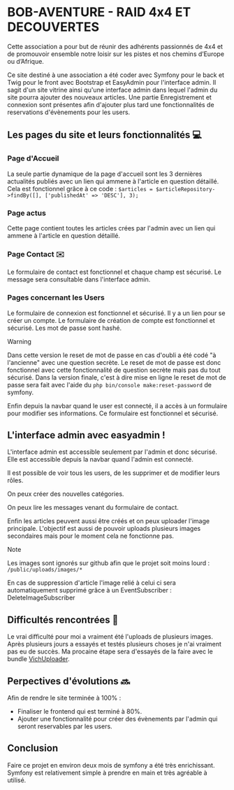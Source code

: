 # BOB-AVENTURE - RAID 4x4 ET DECOUVERTES
Cette association a pour but de réunir des adhérents passionnés de 4x4 et de promouvoir ensemble notre loisir sur les pistes et nos chemins d’Europe ou d’Afrique.

Ce site destiné à une association a été coder avec Symfony pour le back et Twig pour le front avec Bootstrap et EasyAdmin pour l'interface admin.
Il sagit d'un site vitrine ainsi qu'une interface admin dans lequel l'admin du site pourra ajouter des nouveaux articles.
Une partie Enregistrement et connexion sont présentes afin d'ajouter plus tard une fonctionnalités de reservations d'évènements pour les users.


## Les pages du site et leurs fonctionnalités 💻

### Page d'Accueil
<!-- ![alt text](profil.PNG) -->
La seule partie dynamique de la page d'accueil sont les 3 dernières actualités publiés avec un lien qui ammene à l'article en question détaillé.
Cela est fonctionnel grâce à ce code :
```$articles = $articleRepository->findBy([], ['publishedAt' => 'DESC'], 3);```
<!-- ![alt text](profil.PNG) -->

### Page actus
<!-- ![alt text](profil.PNG) -->
Cette page contient toutes les articles crées par l'admin avec un lien qui ammene à l'article en question détaillé.

### Page Contact ✉️
<!-- ![alt text](profil.PNG) -->
Le formulaire de contact est fonctionnel et chaque champ est sécurisé.
Le message sera consultable dans l'interface admin.

### Pages concernant les Users
Le formulaire de connexion est fonctionnel et sécurisé. Il y a un lien pour se créer un compte.
Le formulaire de création de compte est fonctionnel et sécurisé. Les mot de passe sont hashé.
> [!WARNING]
> Dans cette version le reset de mot de passe en cas d'oubli a été codé "à l'ancienne" avec une question secrète.
> Le reset de mot de passe est donc fonctionnel avec cette fonctionnalité de question secrète mais pas du tout sécurisé.
> Dans la version finale, c'est à dire mise en ligne le reset de mot de passe sera fait avec l'aide du ```php bin/console make:reset-password``` de symfony.

Enfin depuis la navbar quand le user est connecté, il a accès à un formulaire pour modifier ses informations.
Ce formulaire est fonctionnel et sécurisé.


## L'interface admin avec easyadmin !
L'interface admin est accessible seulement par l'admin et donc sécurisé.
Elle est accessible depuis la navbar quand l'admin est connecté.

Il est possible de voir tous les users, de les supprimer et de modifier leurs rôles.

On peux créer des nouvelles catégories.

On peux lire les messages venant du formulaire de contact.

Enfin les articles peuvent aussi être créés et on peux uploader l'image principale.
L'objectif est aussi de pouvoir uploads plusieurs images secondaires mais pour le moment cela ne fonctionne pas.
> [!NOTE]
> Les images sont ignorés sur github afin que le projet soit moins lourd : ```/public/uploads/images/*```

En cas de suppression d'article l'image relié à celui ci sera automatiquement supprimé grâce à un EventSubscriber : DeleteImageSubscriber


## Difficultés rencontrées 🔨
Le vrai difficulté pour moi a vraiment été l'uploads de plusieurs images.
Après plusieurs jours a essayés et testés plusieurs choses je n'ai vraiment pas eu de succès.
Ma procaine étape sera d'essayés de la faire avec le bundle [VichUploader](https://docs.framasoft.org/fr/grav/).

## Perpectives d'évolutions 🔜
Afin de rendre le site terminée à 100% :
* Finaliser le frontend qui est terminé à 80%.
* Ajouter une fonctionnalité pour créer des évènements par l'admin qui seront reservables par les users.

## Conclusion
Faire ce projet en environ deux mois de symfony a été très enrichissant. 
Symfony est relativement simple à prendre en main et très agréable à utilisé.